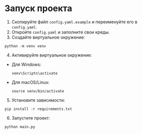 # Запуск проекта

1. Скопируйте файл `config.yaml.example` и переименуйте его в `config.yaml`.
2. Откройте `config.yaml` и заполните свои креды.
3. Создайте виртуальное окружение:
```
python -m venv venv
```
4. Активируйте виртуальное окружение:
- Для Windows:
  ```
  venv\Scripts\activate
  ```
- Для macOS/Linux:
  ```
  source venv/bin/activate
  ```
5. Установите зависимости:
```
pip install -r requirements.txt
```
6. Запустите проект:
```
python main.py
```